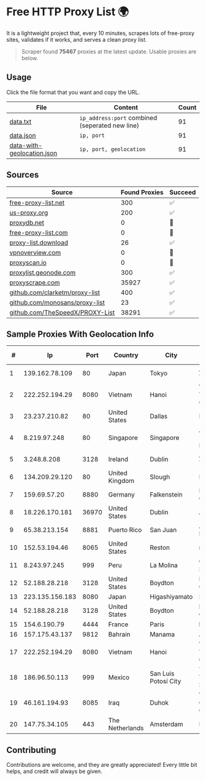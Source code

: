 
# Free HTTP Proxy List 🌍

It is a lightweight project that, every 10 minutes, scrapes lots of free-proxy sites, validates if it works, and serves a clean proxy list.


> Scraper found **75467** proxies at the latest update. Usable proxies are below.

## Usage

Click the file format that you want and copy the URL.


|File|Content|Count|
|----|-------|-----|
|[data.txt](https://raw.githubusercontent.com/themiralay/Proxy-List-World/master/data.txt)|`ip_address:port` combined (seperated new line)|91|
|[data.json](https://raw.githubusercontent.com/themiralay/Proxy-List-World/master/data.json)|`ip, port`|91|
|[data-with-geolocation.json](https://raw.githubusercontent.com/themiralay/Proxy-List-World/master/data-with-geolocation.json)|`ip, port, geolocation`|91|

## Sources

|Source|Found Proxies|Succeed|
|------|-------------|-------|
|[free-proxy-list.net](https://free-proxy-list.net)|300|✅|
|[us-proxy.org](https://www.us-proxy.org)|200|✅|
|[proxydb.net](http://proxydb.net)|0|🚫|
|[free-proxy-list.com](https://free-proxy-list.com/?page=&port=&type%5B%5D=http&type%5B%5D=https&up_time=0&search=Search)|0|🚫|
|[proxy-list.download](https://www.proxy-list.download/HTTP)|26|✅|
|[vpnoverview.com](https://vpnoverview.com/privacy/anonymous-browsing/free-proxy-servers)|0|🚫|
|[proxyscan.io](https://www.proxyscan.io)|0|🚫|
|[proxylist.geonode.com](https://proxylist.geonode.com/api/proxy-list?limit=300&page=1&sort_by=lastChecked&sort_type=desc&protocols=http,https)|300|✅|
|[proxyscrape.com](https://api.proxyscrape.com/v2/?request=displayproxies&protocol=http&timeout=10000&country=all&ssl=all&anonymity=all)|35927|✅|
|[github.com/clarketm/proxy-list](https://raw.githubusercontent.com/clarketm/proxy-list/master/proxy-list-raw.txt)|400|✅|
|[github.com/monosans/proxy-list](https://raw.githubusercontent.com/monosans/proxy-list/main/proxies/http.txt)|23|✅|
|[github.com/TheSpeedX/PROXY-List](https://raw.githubusercontent.com/TheSpeedX/PROXY-List/master/http.txt)|38291|✅|


## Sample Proxies With Geolocation Info

|#|Ip|Port|Country|City|Internet Service Provider|
|-|--|----|-------|----|-------------------------|
|1|139.162.78.109|80|Japan|Tokyo|Akamai Technologies, Inc.|
|2|222.252.194.29|8080|Vietnam|Hanoi|VietNam Post and Telecom Corporation|
|3|23.237.210.82|80|United States|Dallas|FDCservers.net|
|4|8.219.97.248|80|Singapore|Singapore|Alibaba Cloud (Singapore) Private Limited|
|5|3.248.8.208|3128|Ireland|Dublin|Amazon Technologies Inc.|
|6|134.209.29.120|80|United Kingdom|Slough|DigitalOcean, LLC|
|7|159.69.57.20|8880|Germany|Falkenstein|Hetzner Online GmbH|
|8|18.226.170.181|36970|United States|Dublin|Amazon.com, Inc.|
|9|65.38.213.154|8881|Puerto Rico|San Juan|AT&T Mobility Puerto Rico|
|10|152.53.194.46|8065|United States|Reston|netcup GmbH|
|11|8.243.97.245|999|Peru|La Molina|Cirion Technologies Solutions|
|12|52.188.28.218|3128|United States|Boydton|Microsoft Corporation|
|13|223.135.156.183|8080|Japan|Higashiyamato|So-net Corporation|
|14|52.188.28.218|3128|United States|Boydton|Microsoft Corporation|
|15|154.6.190.79|4444|France|Paris|haoxiangyun|
|16|157.175.43.137|9812|Bahrain|Manama|Amazon.com, Inc.|
|17|222.252.194.29|8080|Vietnam|Hanoi|VietNam Post and Telecom Corporation|
|18|186.96.50.113|999|Mexico|San Luis Potosí City|Total Play Telecomunicaciones SA De CV|
|19|46.161.194.93|8085|Iraq|Duhok|Valin Company for General Trading and Communication LTD|
|20|147.75.34.105|443|The Netherlands|Amsterdam|Packet Host, Inc.|



## Contributing

Contributions are welcome, and they are greatly appreciated! Every
little bit helps, and credit will always be given.

